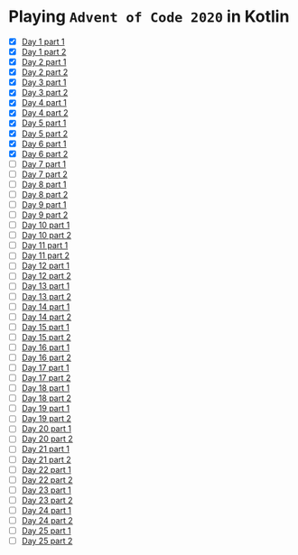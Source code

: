 # Playing `Advent of Code 2020` in Kotlin

- [x] [Day 1 part 1](https://github.com/pavi2410/AdventOfCode2020/tree/main/Day1_1.ws.kts)
- [x] [Day 1 part 2](https://github.com/pavi2410/AdventOfCode2020/tree/main/Day1_2.ws.kts)
- [x] [Day 2 part 1](https://github.com/pavi2410/AdventOfCode2020/tree/main/Day2_1.ws.kts)
- [x] [Day 2 part 2](https://github.com/pavi2410/AdventOfCode2020/tree/main/Day2_2.ws.kts)
- [x] [Day 3 part 1](https://github.com/pavi2410/AdventOfCode2020/tree/main/Day3_1.ws.kts)
- [x] [Day 3 part 2](https://github.com/pavi2410/AdventOfCode2020/tree/main/Day3_2.ws.kts)
- [x] [Day 4 part 1](https://github.com/pavi2410/AdventOfCode2020/tree/main/Day4_1.ws.kts)
- [x] [Day 4 part 2](https://github.com/pavi2410/AdventOfCode2020/tree/main/Day4_2.ws.kts)
- [x] [Day 5 part 1](https://github.com/pavi2410/AdventOfCode2020/tree/main/Day5_1.ws.kts)
- [x] [Day 5 part 2](https://github.com/pavi2410/AdventOfCode2020/tree/main/Day5_2.ws.kts)
- [x] [Day 6 part 1](https://github.com/pavi2410/AdventOfCode2020/tree/main/Day6_1.ws.kts)
- [x] [Day 6 part 2](https://github.com/pavi2410/AdventOfCode2020/tree/main/Day6_2.ws.kts)
- [ ] [Day 7 part 1](https://github.com/pavi2410/AdventOfCode2020/tree/main/Day7_1.ws.kts)
- [ ] [Day 7 part 2](https://github.com/pavi2410/AdventOfCode2020/tree/main/Day7_2.ws.kts)
- [ ] [Day 8 part 1](https://github.com/pavi2410/AdventOfCode2020/tree/main/Day8_1.ws.kts)
- [ ] [Day 8 part 2](https://github.com/pavi2410/AdventOfCode2020/tree/main/Day8_2.ws.kts)
- [ ] [Day 9 part 1](https://github.com/pavi2410/AdventOfCode2020/tree/main/Day9_1.ws.kts)
- [ ] [Day 9 part 2](https://github.com/pavi2410/AdventOfCode2020/tree/main/Day9_2.ws.kts)
- [ ] [Day 10 part 1](https://github.com/pavi2410/AdventOfCode2020/tree/main/Day10_1.ws.kts)
- [ ] [Day 10 part 2](https://github.com/pavi2410/AdventOfCode2020/tree/main/Day10_2.ws.kts)
- [ ] [Day 11 part 1](https://github.com/pavi2410/AdventOfCode2020/tree/main/Day11_1.ws.kts)
- [ ] [Day 11 part 2](https://github.com/pavi2410/AdventOfCode2020/tree/main/Day11_2.ws.kts)
- [ ] [Day 12 part 1](https://github.com/pavi2410/AdventOfCode2020/tree/main/Day12_1.ws.kts)
- [ ] [Day 12 part 2](https://github.com/pavi2410/AdventOfCode2020/tree/main/Day12_2.ws.kts)
- [ ] [Day 13 part 1](https://github.com/pavi2410/AdventOfCode2020/tree/main/Day13_1.ws.kts)
- [ ] [Day 13 part 2](https://github.com/pavi2410/AdventOfCode2020/tree/main/Day13_2.ws.kts)
- [ ] [Day 14 part 1](https://github.com/pavi2410/AdventOfCode2020/tree/main/Day14_1.ws.kts)
- [ ] [Day 14 part 2](https://github.com/pavi2410/AdventOfCode2020/tree/main/Day14_2.ws.kts)
- [ ] [Day 15 part 1](https://github.com/pavi2410/AdventOfCode2020/tree/main/Day15_1.ws.kts)
- [ ] [Day 15 part 2](https://github.com/pavi2410/AdventOfCode2020/tree/main/Day15_2.ws.kts)
- [ ] [Day 16 part 1](https://github.com/pavi2410/AdventOfCode2020/tree/main/Day16_1.ws.kts)
- [ ] [Day 16 part 2](https://github.com/pavi2410/AdventOfCode2020/tree/main/Day16_2.ws.kts)
- [ ] [Day 17 part 1](https://github.com/pavi2410/AdventOfCode2020/tree/main/Day17_1.ws.kts)
- [ ] [Day 17 part 2](https://github.com/pavi2410/AdventOfCode2020/tree/main/Day17_2.ws.kts)
- [ ] [Day 18 part 1](https://github.com/pavi2410/AdventOfCode2020/tree/main/Day18_1.ws.kts)
- [ ] [Day 18 part 2](https://github.com/pavi2410/AdventOfCode2020/tree/main/Day18_2.ws.kts)
- [ ] [Day 19 part 1](https://github.com/pavi2410/AdventOfCode2020/tree/main/Day19_1.ws.kts)
- [ ] [Day 19 part 2](https://github.com/pavi2410/AdventOfCode2020/tree/main/Day19_2.ws.kts)
- [ ] [Day 20 part 1](https://github.com/pavi2410/AdventOfCode2020/tree/main/Day20_1.ws.kts)
- [ ] [Day 20 part 2](https://github.com/pavi2410/AdventOfCode2020/tree/main/Day20_2.ws.kts)
- [ ] [Day 21 part 1](https://github.com/pavi2410/AdventOfCode2020/tree/main/Day21_1.ws.kts)
- [ ] [Day 21 part 2](https://github.com/pavi2410/AdventOfCode2020/tree/main/Day21_2.ws.kts)
- [ ] [Day 22 part 1](https://github.com/pavi2410/AdventOfCode2020/tree/main/Day22_1.ws.kts)
- [ ] [Day 22 part 2](https://github.com/pavi2410/AdventOfCode2020/tree/main/Day22_2.ws.kts)
- [ ] [Day 23 part 1](https://github.com/pavi2410/AdventOfCode2020/tree/main/Day23_1.ws.kts)
- [ ] [Day 23 part 2](https://github.com/pavi2410/AdventOfCode2020/tree/main/Day23_2.ws.kts)
- [ ] [Day 24 part 1](https://github.com/pavi2410/AdventOfCode2020/tree/main/Day24_1.ws.kts)
- [ ] [Day 24 part 2](https://github.com/pavi2410/AdventOfCode2020/tree/main/Day24_2.ws.kts)
- [ ] [Day 25 part 1](https://github.com/pavi2410/AdventOfCode2020/tree/main/Day25_1.ws.kts)
- [ ] [Day 25 part 2](https://github.com/pavi2410/AdventOfCode2020/tree/main/Day25_2.ws.kts)
